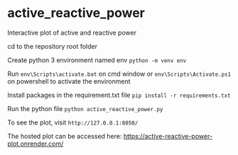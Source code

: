 # active_reactive_power
 Interactive plot of active and reactive power

cd to the repository root folder

Create python 3 environment named env
`python -m venv env`

Run
`env\Scripts\activate.bat`
on cmd window or
`env\Scripts\Activate.ps1`
on powershell to activate the environment

Install packages in the requirement.txt file
`pip install -r requirements.txt`

Run the python file
`python active_reactive_power.py`

To see the plot, visit
`http://127.0.0.1:8050/`

The hosted plot can be accessed here: https://active-reactive-power-plot.onrender.com/
